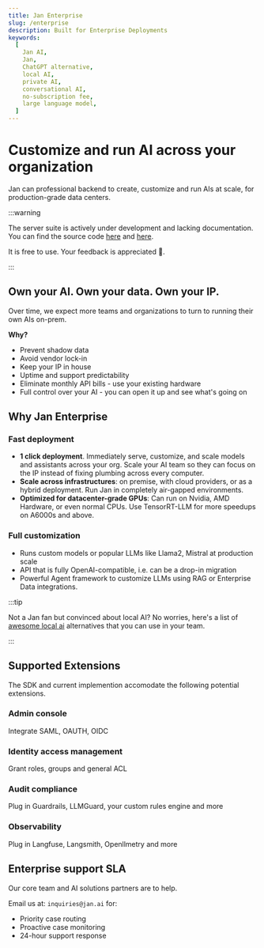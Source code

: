 ```yaml
---
title: Jan Enterprise
slug: /enterprise
description: Built for Enterprise Deployments
keywords:
  [
    Jan AI,
    Jan,
    ChatGPT alternative,
    local AI,
    private AI,
    conversational AI,
    no-subscription fee,
    large language model,
  ]
---
```


<head>
    <title>Jan Enterprise</title>
    <meta name="description" content="Jan Enterprise is built for enterprise deployments, allowing organizations to customize and run AI at scale across their infrastructure. Own your AI, data, and IP with Jan Enterprise."/>
    <meta name="keywords" content="Jan AI, Jan, ChatGPT alternative, local AI, private AI, conversational AI, enterprise AI, on-prem AI, datacenter AI"/>
    <meta property="og:title" content="Jan Enterprise"/>
    <meta property="og:description" content="Jan Enterprise is built for enterprise deployments, allowing organizations to customize and run AI at scale across their infrastructure. Own your AI, data, and IP with Jan Enterprise."/>
    <meta property="og:url" content="https://yourwebsite.com/enterprise"/>
    <meta name="twitter:card" content="summary"/>
    <meta name="twitter:title" content="Jan Enterprise"/>
    <meta name="twitter:description" content="Jan Enterprise is built for enterprise deployments, allowing organizations to customize and run AI at scale across their infrastructure. Own your AI, data, and IP with Jan Enterprise."/>
</head>

# Customize and run AI across your organization

Jan can professional backend to create, customize and run AIs at scale, for production-grade data centers.

:::warning

The server suite is actively under development and lacking documentation.
You can find the source code [here](https://github.com/janhq/jan/tree/dev/server) and [here](https://github.com/janhq/jan/blob/dev/docker-compose.yml).

It is free to use. Your feedback is appreciated 🙏.

:::

## Own your AI. Own your data. Own your IP.

Over time, we expect more teams and organizations to turn to running their own AIs on-prem.

**Why?**

- Prevent shadow data
- Avoid vendor lock-in
- Keep your IP in house
- Uptime and support predictability
- Eliminate monthly API bills - use your existing hardware
- Full control over your AI - you can open it up and see what's going on

## Why Jan Enterprise

### Fast deployment

- **1 click deployment**. Immediately serve, customize, and scale models and assistants across your org. Scale your AI team so they can focus on the IP instead of fixing plumbing across every computer.
- **Scale across infrastructures**: on premise, with cloud providers, or as a hybrid deployment. Run Jan in completely air-gapped environments.
- **Optimized for datacenter-grade GPUs**: Can run on Nvidia, AMD Hardware, or even normal CPUs. Use TensorRT-LLM for more speedups on A6000s and above.

### Full customization

- Runs custom models or popular LLMs like Llama2, Mistral at production scale
- API that is fully OpenAI-compatible, i.e. can be a drop-in migration
- Powerful Agent framework to customize LLMs using RAG or Enterprise Data integrations.

:::tip

Not a Jan fan but convinced about local AI? No worries, here's a list of [awesome local ai](https://github.com/janhq/awesome-local-ai) alternatives that you can use in your team.

:::

## Supported Extensions

The SDK and current implemention accomodate the following potential extensions.

### Admin console

Integrate SAML, OAUTH, OIDC

<!-- link to that page -->

### Identity access management

Grant roles, groups and general ACL

<!-- link to that page -->

### Audit compliance

Plug in Guardrails, LLMGuard, your custom rules engine and more

<!-- Link to that page -->

### Observability

Plug in Langfuse, Langsmith, Openllmetry and more

<!-- Link to this page -->

## Enterprise support SLA

Our core team and AI solutions partners are to help.

Email us at: `inquiries@jan.ai` for:

- Priority case routing
- Proactive case monitoring
- 24-hour support response
